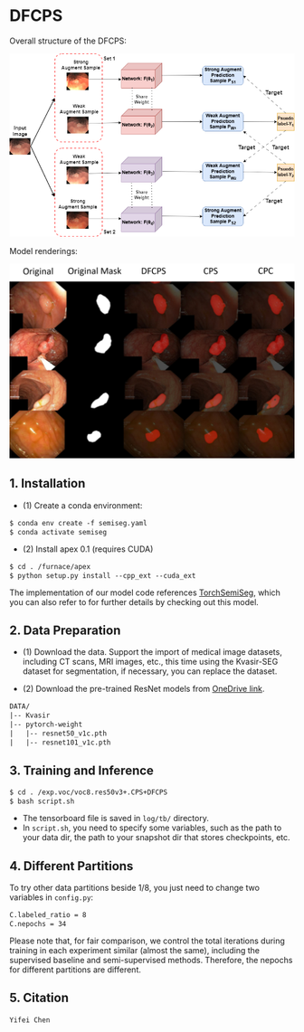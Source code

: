 # DFCPS

Overall structure of the DFCPS:

![image](img/structure.png)

Model renderings:

![image](img/comparison.png)

## 1. Installation

- (1) Create a conda environment:

```
$ conda env create -f semiseg.yaml
$ conda activate semiseg
```

- (2) Install apex 0.1 (requires CUDA)

```
$ cd . /furnace/apex
$ python setup.py install --cpp_ext --cuda_ext
```

The implementation of our model code references [TorchSemiSeg](https://github.com/charlesCXK/TorchSemiSeg), which you can also refer to for further details by checking out this model.

## 2. Data Preparation

- (1) Download the data. Support the import of medical image datasets, including CT scans, MRI images, etc., this time using the Kvasir-SEG dataset for segmentation, if necessary, you can replace the dataset.

- (2) Download the pre-trained ResNet models from  [OneDrive link](https://pkueducn-my.sharepoint.com/:f:/g/personal/pkucxk_pkueducn_onmicrosoft_com/EtjNKU0oVMhPkOKf9HTPlVsBIHYbACel6LSvcUeP4MXWVg?e=tChnP7).

```
DATA/
|-- Kvasir
|-- pytorch-weight
|   |-- resnet50_v1c.pth
|   |-- resnet101_v1c.pth
```

## 3. Training and Inference

```
$ cd . /exp.voc/voc8.res50v3+.CPS+DFCPS
$ bash script.sh
```
- The tensorboard file is saved in `log/tb/` directory.
- In `script.sh`, you need to specify some variables, such as the path to your data dir, the path to your snapshot dir that stores checkpoints, etc.

## 4. Different Partitions
To try other data partitions beside 1/8, you just need to change two variables in `config.py`:

```
C.labeled_ratio = 8
C.nepochs = 34
```

Please note that, for fair comparison, we control the total iterations during training in each experiment similar (almost the same), including the supervised baseline and semi-supervised methods. Therefore, the nepochs for different partitions are different.

## 5. Citation

```
Yifei Chen
```
